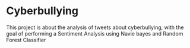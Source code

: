 # Cyberbullying
This project is about the analysis of tweets about cyberbullying, with the goal of performing a Sentiment Analysis using  Navie bayes and Random Forest Classifier
